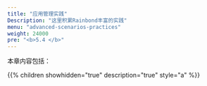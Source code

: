 ```yaml
---
title: "应用管理实践"
Description: "这里积累Rainbond丰富的实践"
menu: "advanced-scenarios-practices"
weight: 24000
pre: "<b>5.4 </b>"
---
```




本章内容包括：

{{% children showhidden="true" description="true" style="a"  %}}

